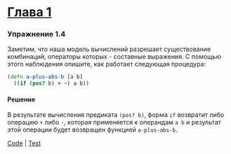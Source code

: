 # [Глава 1](../index.md#Глава-1-Построение-абстракций-с-помощью-процедур)

### Упражнение 1.4
Заметим, что наша модель вычислений разрешает существование комбинаций, операторы которых - составные выражения. С помощью этого наблюдения опишите, как работает следующая процедура:

```clojure
(defn a-plus-abs-b [a b]
  ((if (pos? b) + -) a b))
```

#### Решение
В результате вычисления предиката `(pos? b)`, форма `if` возвратит либо операцию `+` либо `-`, которая применяется к операндам `a b` и результат этой операции будет возвращен функцией `a-plus-abs-b`.

[Code](../../src/sicp/chapter01/1_04.clj) | [Test](../../test/sicp/chapter01/1_04_test.clj)
